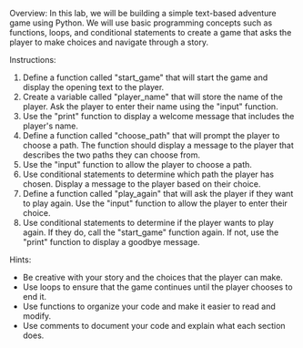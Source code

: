 Overview: In this lab, we will be building a simple text-based adventure game using Python. We will use basic programming concepts such as functions, loops, and conditional statements to create a game that asks the player to make choices and navigate through a story.

Instructions:
1. Define a function called "start_game" that will start the game and display the opening text to the player. 
2. Create a variable called "player_name" that will store the name of the player. Ask the player to enter their name using the "input" function.
3. Use the "print" function to display a welcome message that includes the player's name.
4. Define a function called "choose_path" that will prompt the player to choose a path. The function should display a message to the player that describes the two paths they can choose from. 
5. Use the "input" function to allow the player to choose a path.
6. Use conditional statements to determine which path the player has chosen. Display a message to the player based on their choice.
7. Define a function called "play_again" that will ask the player if they want to play again. Use the "input" function to allow the player to enter their choice.
8. Use conditional statements to determine if the player wants to play again. If they do, call the "start_game" function again. If not, use the "print" function to display a goodbye message.

Hints:
- Be creative with your story and the choices that the player can make.
- Use loops to ensure that the game continues until the player chooses to end it.
- Use functions to organize your code and make it easier to read and modify.
- Use comments to document your code and explain what each section does.
